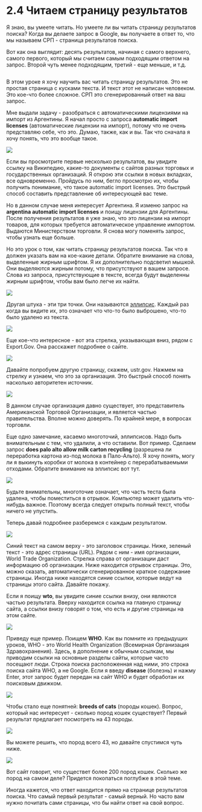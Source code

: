 # 2.4 Читаем страницу результатов

Я знаю, вы умеете читать. Но умеете ли вы читать страницу результатов поиска? Когда вы делаете запрос в Google, вы получаете в ответ то, что мы называем СРП - страница результатов поиска.

Вот как она выглядит: десять результатов, начиная с самого верхнего, самого первого, который мы считаем самым подходящим ответом на запрос. Второй чуть менее подходящим, третий - еще меньше, и т.д.

![]()

В этом уроке я хочу научить вас читать страницу результатов. Это не простая страница с кусками текста. И текст этот не написан человеком. Это кое-что более сложное. СРП это сгенерированный ответ на ваш запрос.

Мне выдали задачу - разобраться с автоматическими лицензиями на импорт из Аргентины. Я начал просто с запроса __automatic import licenses__ (автоматические лицензии на импорт), потому что не очень представляю себе, что это. Думаю, также, как и вы. Так что сначала я хочу понять, что это вообще такое.

![](../images/2_4_automatic_import_licenses.png)

Если вы просмотрите первые несколько результатов, вы увидите ссылку на Википедию, какие-то документы с сайтов разных торговых и государственных организаций. Я открою эти ссылки в новых вкладках, все одновременно. Пройдусь по ним, бегло просмотрю их, чтобы получить понимание, что такое automatic import licenses. Это быстрый способ составить представление об интересующей вас теме.

Но в данном случае меня интересует Аргентина. Я изменю запрос на __argentina automatic import licenses__ и поищу лицензии для Аргентины. После получения результатов я уже знаю, что это лицензии на импорт товаров, для которых требуется автоматическое управление импортом. Выдаются Министерством торговли. Я снова могу поменять запрос, чтобы узнать еще больше.

Но это урок о том, как читать страницу результатов поиска. Так что я должен указать вам на кое-какие детали. Обратите внимание на слова, выделенные жирным шрифтом. Я их дополнительно подсветил мышкой. Они выделяются жирным потому, что присутствуют в вашем запросе. Слова из запроса, присутствующие в тексте, всегда будут выделенны жирным шрифтом, чтобы вам было легче их найти.

![](../images/2_4_bold_text.png)

Другая штука - эти три точки. Они называются [эллипсис](https://ru.wikipedia.org/wiki/%D0%AD%D0%BB%D0%BB%D0%B8%D0%BF%D1%81%D0%B8%D1%81). Каждый раз когда вы видите их, это означает что что-то было выброшено, что-то было удалено из текста.

![](../images/2_4_ellipsis.png)

Еще кое-что интересное - вот эта стрелка, указывающая вниз, рядом с Export.Gov. Она расскажет подробнее о сайте.

![](../images/2_4_export_gov.png)

Давайте попробуем другую страницу, скажем, ustr.gov. Нажмем на стрелку и узнаем, что это за организация. Это быстрый способ понять насколько авторитетен источник.

![](../images/2_4_ustr_gov.png)

В данном случае организация давно существует, это представитель Американской Торговой Организации, и является частью правительства. Вполне можно доверять. По крайней мере, в вопросах торговли.

Еще одно замечание, касаемо многоточий, эллипсисов. Надо быть внимательным с тем, что удалили, а что оставили. Вот пример. Сделаем запрос __does palo alto allow milk carton recycling__ (разрешена ли переработка картона из-под молока в Пало-Альто). Я хочу понять, могу ли я выкинуть коробки от молока в контейнер с перерабатываемыми отходами. Обратите внимание на эллипсис вот тут.

![](../images/2_4_palo_alto.png)

 Будьте внимательны, многоточие означает, что часть теста была удалена, чтобы поместиться в отрывок. Компьютер может удалить что-нибудь важное. Поэтому всегда следует открыть полный текст, чтобы ничего не упустить.

Теперь давай подробнее разберемся с каждым результатом.

![](../images/2_4_details.png)

Синий текст на самом верху - это заголовок страницы. Ниже, зеленый текст - это адрес страницы (URL). Рядом с ним - имя организации, World Trade Organization. Стрелка справа от организации даст информацию об организации. Ниже находится отрывок страницы. Это, можно сказать, автоматически сгенерированное краткое содержание страницы. Иногда ниже находятся синие ссылки, которые ведут на страницы этого сайта. Давайте покажу.

Если я поищу __wto__, вы увидите синие ссылки внизу, они являются частью результата. Вверху находится ссылка на главную страницу сайта, а ссылки внизу говорят о том, что есть и другие страницы на этом сайте.

![](../images/2_4_wto.png)

Приведу еще пример. Поищем __WHO__. Как вы помните из предыдущих уроков, WHO - это World Health Organization (Всемирная Организация Здравохранения). Здесь, в дополнение к обычным ссылкам, мы приводим ссылки на основные разделы сайты, которые часто посещают люди. Строка поиска расположенная над ними, это строка поиска сайта WHO, а не Google. Если я введу __disease__ (болезнь) и нажму Enter, этот запрос будет передан на сайт WHO и будет обработан их поисковым движком.

![](../images/2_4_who.png)

Чтобы стало еще понятней: __breeds of cats__ (породы кошек). Вопрос, который нас интересует - сколько пород кошек существует? Первый результат предлагает посмотреть на 43 породы.

![](../images/2_4_breeds_43.png)

Вы можете решить, что пород всего 43, но давайте спустимся чуть ниже.

![](../images/2_4_breeds_200.png)

Вот сайт говорит, что существет более 200 пород кошек. Сколько же пород на самом деле? Придется покопаться поглубже в этой теме.

Иногда кажется, что ответ находится прямо на странице результатов поиска. Что самый первый результат - самый верный. Но часто вам нужно почитать сами страницы, что бы найти ответ на свой вопрос.
